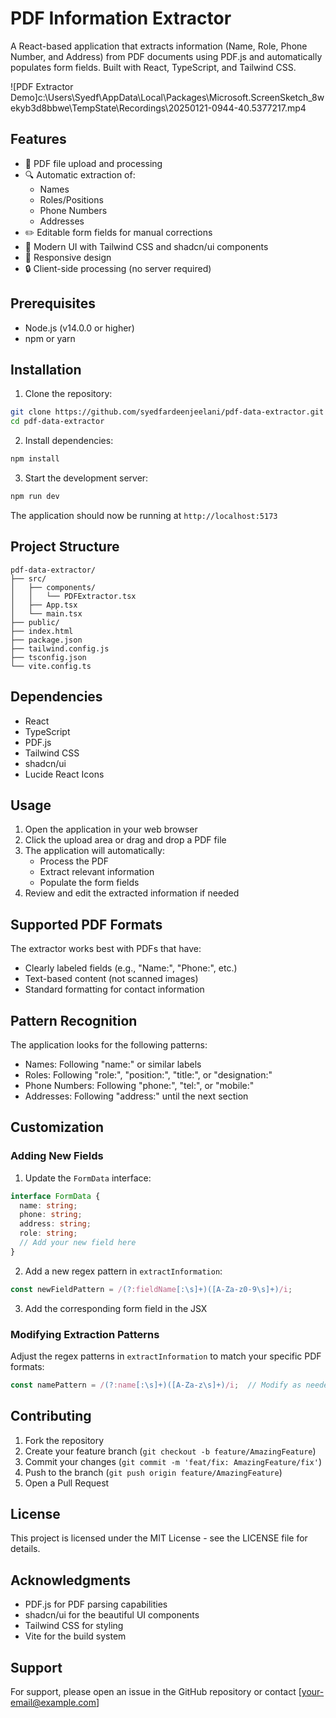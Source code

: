 # PDF Information Extractor

A React-based application that extracts information (Name, Role, Phone Number, and Address) from PDF documents using PDF.js and automatically populates form fields. Built with React, TypeScript, and Tailwind CSS.

![PDF Extractor Demo]c:\Users\Syedf\AppData\Local\Packages\Microsoft.ScreenSketch_8wekyb3d8bbwe\TempState\Recordings\20250121-0944-40.5377217.mp4

## Features

- 📄 PDF file upload and processing
- 🔍 Automatic extraction of:
  - Names
  - Roles/Positions
  - Phone Numbers
  - Addresses
- ✏️ Editable form fields for manual corrections
- 💅 Modern UI with Tailwind CSS and shadcn/ui components
- 📱 Responsive design
- 🔒 Client-side processing (no server required)

## Prerequisites

- Node.js (v14.0.0 or higher)
- npm or yarn

## Installation

1. Clone the repository:
```bash
git clone https://github.com/syedfardeenjeelani/pdf-data-extractor.git
cd pdf-data-extractor
```

2. Install dependencies:
```bash
npm install
```

3. Start the development server:
```bash
npm run dev
```

The application should now be running at `http://localhost:5173`

## Project Structure

```
pdf-data-extractor/
├── src/
│   ├── components/
│   │   └── PDFExtractor.tsx
│   ├── App.tsx
│   └── main.tsx
├── public/
├── index.html
├── package.json
├── tailwind.config.js
├── tsconfig.json
└── vite.config.ts
```

## Dependencies

- React
- TypeScript
- PDF.js
- Tailwind CSS
- shadcn/ui
- Lucide React Icons

## Usage

1. Open the application in your web browser
2. Click the upload area or drag and drop a PDF file
3. The application will automatically:
   - Process the PDF
   - Extract relevant information
   - Populate the form fields
4. Review and edit the extracted information if needed

## Supported PDF Formats

The extractor works best with PDFs that have:
- Clearly labeled fields (e.g., "Name:", "Phone:", etc.)
- Text-based content (not scanned images)
- Standard formatting for contact information

## Pattern Recognition

The application looks for the following patterns:
- Names: Following "name:" or similar labels
- Roles: Following "role:", "position:", "title:", or "designation:"
- Phone Numbers: Following "phone:", "tel:", or "mobile:"
- Addresses: Following "address:" until the next section

## Customization

### Adding New Fields

1. Update the `FormData` interface:
```typescript
interface FormData {
  name: string;
  phone: string;
  address: string;
  role: string;
  // Add your new field here
}
```

2. Add a new regex pattern in `extractInformation`:
```typescript
const newFieldPattern = /(?:fieldName[:\s]+)([A-Za-z0-9\s]+)/i;
```

3. Add the corresponding form field in the JSX

### Modifying Extraction Patterns

Adjust the regex patterns in `extractInformation` to match your specific PDF formats:
```typescript
const namePattern = /(?:name[:\s]+)([A-Za-z\s]+)/i;  // Modify as needed
```

## Contributing

1. Fork the repository
2. Create your feature branch (`git checkout -b feature/AmazingFeature`)
3. Commit your changes (`git commit -m 'feat/fix: AmazingFeature/fix'`)
4. Push to the branch (`git push origin feature/AmazingFeature`)
5. Open a Pull Request

## License

This project is licensed under the MIT License - see the LICENSE file for details.

## Acknowledgments

- PDF.js for PDF parsing capabilities
- shadcn/ui for the beautiful UI components
- Tailwind CSS for styling
- Vite for the build system

## Support

For support, please open an issue in the GitHub repository or contact [your-email@example.com]